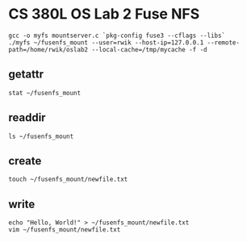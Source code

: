 # CS 380L OS Lab 2 Fuse NFS

```shell
gcc -o myfs mountserver.c `pkg-config fuse3 --cflags --libs`
./myfs ~/fusenfs_mount --user=rwik --host-ip=127.0.0.1 --remote-path=/home/rwik/oslab2 --local-cache=/tmp/mycache -f -d
```


## getattr 
```shell
stat ~/fusenfs_mount
```

## readdir

```shell
ls ~/fusenfs_mount
```

## create

```shell
touch ~/fusenfs_mount/newfile.txt
```

## write

```shell
echo "Hello, World!" > ~/fusenfs_mount/newfile.txt
vim ~/fusenfs_mount/newfile.txt
```